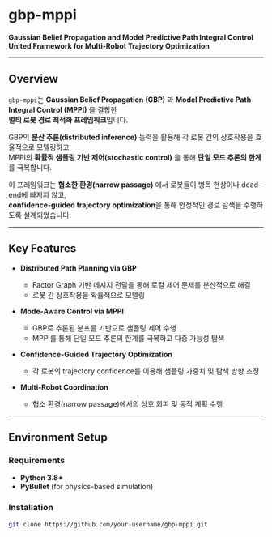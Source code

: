 #  gbp-mppi

**Gaussian Belief Propagation and Model Predictive Path Integral Control United Framework for Multi-Robot Trajectory Optimization**

---

##  Overview

`gbp-mppi`는 **Gaussian Belief Propagation (GBP)** 과 **Model Predictive Path Integral Control (MPPI)** 을 결합한  
**멀티 로봇 경로 최적화 프레임워크**입니다.  

GBP의 **분산 추론(distributed inference)** 능력을 활용해 각 로봇 간의 상호작용을 효율적으로 모델링하고,  
MPPI의 **확률적 샘플링 기반 제어(stochastic control)** 을 통해 **단일 모드 추론의 한계**를 극복합니다.  

이 프레임워크는 **협소한 환경(narrow passage)** 에서 로봇들이 병목 현상이나 dead-end에 빠지지 않고,  
**confidence-guided trajectory optimization**을 통해 안정적인 경로 탐색을 수행하도록 설계되었습니다.

---

##  Key Features

- **Distributed Path Planning via GBP**  
  - Factor Graph 기반 메시지 전달을 통해 로컬 제어 문제를 분산적으로 해결  
  - 로봇 간 상호작용을 확률적으로 모델링  

- **Mode-Aware Control via MPPI**  
  - GBP로 추론된 분포를 기반으로 샘플링 제어 수행  
  - MPPI를 통해 단일 모드 추론의 한계를 극복하고 다중 가능성 탐색  

- **Confidence-Guided Trajectory Optimization**  
  - 각 로봇의 trajectory confidence를 이용해 샘플링 가중치 및 탐색 방향 조정  

- **Multi-Robot Coordination**  
  - 협소 환경(narrow passage)에서의 상호 회피 및 동적 계획 수행  

---

##  Environment Setup

### Requirements
- **Python 3.8+**
- **PyBullet** (for physics-based simulation)

### Installation
```bash
git clone https://github.com/your-username/gbp-mppi.git

